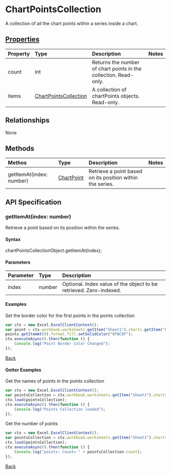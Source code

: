 # ChartPointsCollection

A collection of all the chart points within a series inside a chart.

## [Properties](#getter-examples)
| Property       | Type    |Description|Notes |
|:---------------|:--------|:----------|:-----|
|count|int|Returns the number of chart points in the collection. Read-only.||
|items|[ChartPointsCollection](chartpointscollection.md)|A collection of chartPoints objects. Read-only.||

## Relationships
None

## Methods
| Methos           | Type    |Description|Notes |
|:---------------|:--------|:----------|:-----|
|getItemAt(index: number)|[ChartPoint](chartpoint.md)|Retrieve a point based on its position within the series.||

## API Specification

### getItemAt(index: number)
Retrieve a point based on its position within the series.

#### Syntax
chartPointsCollectionObject.getItemAt(index);

#### Parameters
| Parameter       | Type    |Description|
|:---------------|:--------|:----------|
|index|number|Optional. Index value of the object to be retrieved. Zero-indexed.|

#### Examples
Set the border color for the first points in the points collection

```js
var ctx = new Excel.ExcelClientContext();
var point = ctx.workbook.worksheets.getItem("Sheet1").charts.getItem("Chart1").series.getItemAt(0).points;
points.getItemAt(0).format.fill.setSolidColor("8FBC8F");
ctx.executeAsync().then(function () {
	Console.log("Point Border Color Changed");
});
```
[Back](#methods)

#### Getter Examples

Get the names of points in the points collection
```js
var ctx = new Excel.ExcelClientContext();
var pointsCollection = ctx.workbook.worksheets.getItem("Sheet1").charts.getItem("Chart1").points;
ctx.load(pointsCollection);
ctx.executeAsync().then(function () {
	Console.log("Points Collection loaded");
});
```

Get the number of points

```js
var ctx = new Excel.ExcelClientContext();
var pointsCollection = ctx.workbook.worksheets.getItem("Sheet1").charts.getItem("Chart1").points;
ctx.load(pointsCollection);
ctx.executeAsync().then(function () {
	Console.log("points: Count= " + pointsCollection.count);
});

```
[Back](#properties)
